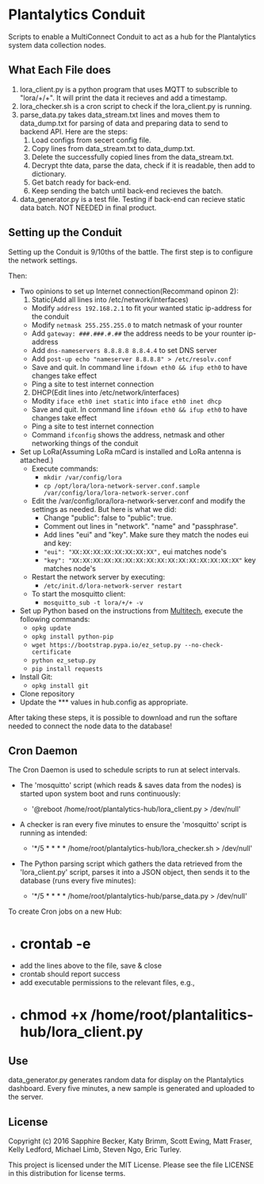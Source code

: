 # Plantalytics Conduit

Scripts to enable a MultiConnect Conduit to act as a hub for the Plantalytics system data collection nodes.

## What Each File does

1. lora_client.py is a python program that uses MQTT to subscrible to "lora/+/+". It will print the data it recieves and add a timestamp.
2. lora_checker.sh is a cron script to check if the lora_client.py is running.
3. parse_data.py takes data_stream.txt lines and moves them to data_dump.txt for parsing of data and preparing data to send to backend API. Here are the steps:
	1.  Load configs from secert config file. 
	2.  Copy lines from data_stream.txt to data_dump.txt.
	3.  Delete the successfully copied lines from the data_stream.txt.
	4.  Decrypt thte data, parse the data, check if it is readable, then add to dictionary.
	5.  Get batch ready for back-end.
	6.  Keep sending the batch until back-end recieves the batch.
4. data_generator.py is a test file. Testing if back-end can recieve static data batch. NOT NEEDED in final product.

## Setting up the Conduit

Setting up the Conduit is 9/10ths of the battle. The first step is to configure the network settings.

Then:
* Two opinions to set up Internet connection(Recommand opinon 2):
  1. Static(Add all lines into /etc/network/interfaces)
    * Modify `address 192.168.2.1` to fit your wanted static ip-address for the conduit
    * Modify `netmask 255.255.255.0` to match netmask of your rounter
    * Add `gateway: ###.###.#.##` the address needs to be your rounter ip-address
    * Add `dns-nameservers 8.8.8.8 8.8.4.4` to set DNS server
    * Add `post-up echo "nameserver 8.8.8.8" > /etc/resolv.conf`
    * Save and quit. In command line `ifdown eth0 && ifup eth0` to have changes take effect
    * Ping a site to test internet connection
  2. DHCP(Edit lines into /etc/network/interfaces)
    * Modity `iface eth0 inet static` into `iface eth0 inet dhcp`
    * Save and quit. In command line `ifdown eth0 && ifup eth0` to have changes take effect
    * Ping a site to test internet connection
    * Command `ifconfig` shows the address, netmask and other networking things of the conduit
* Set up LoRa(Assuming LoRa mCard is installed and LoRa antenna is attached.)
  * Execute commands:
    * `mkdir /var/config/lora`
    * `cp /opt/lora/lora-network-server.conf.sample /var/config/lora/lora-network-server.conf`
  * Edit the /var/config/lora/lora-network-server.conf and modify the settings as needed. But here is what we did:
    * Change "public": false to "public": true.
    * Comment out lines in "network". "name" and "passphrase".
    * Add lines "eui" and "key". Make sure they match the nodes eui and key:
	* `"eui": "XX:XX:XX:XX:XX:XX:XX:XX",` eui matches node's
	* `"key": "XX:XX:XX:XX:XX:XX:XX:XX:XX:XX:XX:XX:XX:XX:XX:XX"` key matches node's
  * Restart the network server by executing:
	* `/etc/init.d/lora-network-server restart`
  * To start the mosquitto client:
	* `mosquitto_sub -t lora/+/+ -v`
* Set up Python based on the instructions from [Multitech](http://www.multitech.net/developer/software/mlinux/mlinux-software-development/python/), execute the following commands:
  * `opkg update`
  * `opkg install python-pip`
  * `wget https://bootstrap.pypa.io/ez_setup.py --no-check-certificate`
  * `python ez_setup.py`
  * `pip install requests`
* Install Git:
  * `opkg install git`
* Clone repository
* Update the *** values in hub.config as appropriate.

After taking these steps, it is possible to download and run the softare needed to connect the node data to the database!

## Cron Daemon

The Cron Daemon is used to schedule scripts to run at select intervals.

* The 'mosquitto' script (which reads & saves data from the nodes) is started upon system boot and runs 
continuously:
  * '@reboot /home/root/plantalytics-hub/lora_client.py > /dev/null'

* A checker is ran every five minutes to ensure the 'mosquitto' script is running as intended:
  * '*/5 * * * * /home/root/plantalytics-hub/lora_checker.sh > /dev/null'

* The Python parsing script which gathers the data retrieved from the 'lora_client.py' 
script, parses it into a JSON object, then sends it to the database (runs every five minutes):
  * '*/5 * * * * /home/root/plantalytics-hub/parse_data.py > /dev/null'

To create Cron jobs on a new Hub:
  * # crontab -e
  * add the lines above to the file, save & close
  * crontab should report success
  * add executable permissions to the relevant files, e.g.,
  * # chmod +x /home/root/plantalitics-hub/lora_client.py

## Use

data_generator.py generates random data for display on the Plantalytics dashboard. Every five minutes, a new sample is generated and uploaded to the server.

## License

Copyright (c) 2016 Sapphire Becker, Katy Brimm, Scott Ewing, Matt Fraser, Kelly Ledford, Michael Limb, Steven Ngo, Eric Turley.

This project is licensed under the MIT License. Please see the file LICENSE in this distribution for license terms.
